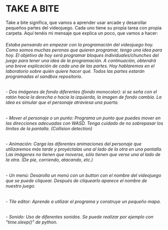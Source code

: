 # TAKE A BITE

Take a bite significa, que vamos a aprender usar arcade y desarollar pequeños partes del videojuego.
Cada uno tiene su propia tarea con propia carpeta. Aquí tenéis mi mensaje que explica un poco, que vamos a hacer:

###### Estaba pensando en empezar con la programación del videojuego hoy. Como somos muchas peronas que quieren programar, tengo una idea para hoy. El objetivo de hoy será programar bloques individuales/chunches del juego para tener una idea de la programación. A continuación, obtendrá una breve explicación de cada una de las partes. Hoy hablaremos en el laboratorio sobre quién quiere hacer qué. Todos las partes estarán programadas el sandbox repositorio.

######    -  Dos imágenes de fondo diferentes (fondo monocolor): si se seña con el ratón hacia la derecha o hacia la izquierda, la imagen de fondo cambia. La idea es simular que el personaje atraviesa una puerta.
       
######    - Mover el personaje o un punto: Programa un punto que puedes mover en las direcciones adecuadas con WASD. Tenga cuidado de no sobrepasar los límites de la pantalla. (Collision detection)
      
######    - Animación: Carga las diferentes animaciones del personaje que utilizaremos más tarde y proyéctalas una al lado de la otra en una pantalla. Las imágenes no tienen que moverse, sólo tienen que verse una al lado de la otra. (De pie, corriendo, atacando, etc.)
      
######    - Un menú: Desarolla un menú con un button con el nombre del videojuego que se puede cliquear. Después de cliquearlo aparece el nombre de nuestro juego.
      
######    - Tile editor: Aprende a utilizar el programa y construye un pequeño mapa.

######    - Sonido: Uso de diferentes sonidos. Se puede realizar por ejemplo con "time.sleep()" de python.